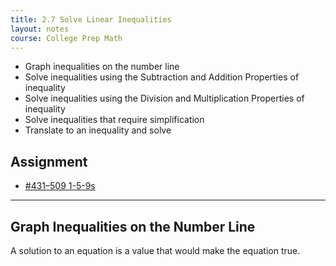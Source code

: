 ```yaml
---
title: 2.7 Solve Linear Inequalities
layout: notes
course: College Prep Math
---
```


- Graph inequalities on the number line
- Solve inequalities using the Subtraction and Addition Properties of inequality
- Solve inequalities using the Division and Multiplication Properties of inequality
- Solve inequalities that require simplification
- Translate to an inequality and solve

## Assignment

- [#431–509 1-5-9s](https://openstax.org/books/elementary-algebra-2e/pages/2-7-solve-linear-inequalities#fs-id1168345256702)

---

## Graph Inequalities on the Number Line

A solution to an equation is a value that would make the equation true. 